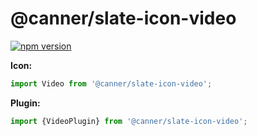 # @canner/slate-icon-video

[![npm version](https://badge.fury.io/js/%40canner%2Fslate-icon-video.svg)](https://badge.fury.io/js/%40canner%2Fslate-icon-video)

**Icon:**

```js
import Video from '@canner/slate-icon-video';
```

**Plugin:**

```js
import {VideoPlugin} from '@canner/slate-icon-video';
```
